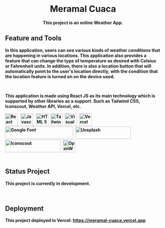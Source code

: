 <div align="center">
    <br>
    
# Meramal Cuaca

<strong>This project is an online Weather App.<strong>

</div>

## Feature and Tools

In this application, users can see various kinds of weather conditions that are happening in various locations. This application also provides a feature that can change the type of temperature as desired with Celsius or Fahrenheit units. In addition, there is also a location button that will automatically point to the user's location directly, with the condition that the location feature is turned on on the device used.

<br>

This application is made using React JS as its main technology which is supported by other libraries as a support. Such as Tailwind CSS, Iconscout, Weather API, Vercel, etc.

<div>
    <a href="https://reactjs.org/">
    <img src="https://drive.google.com/uc?export=view&id=1DMqkFq0deeshUptQYcT6gWuCRgCO1ecD" title="React JS" alt="React JS" width="40"/>
    </a>&nbsp;
    <a href="https://www.javascript.com/">
    <img src="https://drive.google.com/uc?export=view&id=1sYi_QrPDZEsF_1-5eQNRa84YFkcA_Qmi" title="Javascript" alt="Javascript" width="40"/>
    </a>&nbsp;
    <a href="https://www.w3schools.com/html/">
    <img src="https://drive.google.com/uc?export=view&id=1XPJKzToBlrQmMSff1NDoSCftzk0QQEJV" title="HTML 5" alt="HTML 5" width="40"/></a>&nbsp;
    <a href="https://tailwindcss.com/">
    <img src="https://drive.google.com/uc?export=view&id=1nMSZnnQmKXMfNfVpIWaTZlBDCqmSL_sx" title="Tailwind CSS" alt="Tailwind CSS" width="40"/></a>&nbsp;
    <a href="https://code.visualstudio.com/">
    <img src="https://drive.google.com/uc?export=view&id=1z9m4T_AYh_1O2qSCWdNn7-TmplDBgink" title="Visual Studio" alt="Visual Studio" width="40"/></a>&nbsp;
    <a href="https://vercel.com/">
    <img src="https://drive.google.com/uc?export=view&id=1i3h9awG8PtKshjU2Jsv1CBns4A32Pn8C" title="Vercel" alt="Vercel" width="40"/></a>&nbsp;
    <a href="https://fonts.google.com">
    <img src="https://drive.google.com/uc?export=view&id=1Mp9gYxSq4bB6jmy9-94aMzs2dATEWT_7" title="Google Fonts" alt="Google Font"  height="40"  width="220"/></a>&nbsp;
    <a href="https://www.unsplash.com/">
    <img src="https://drive.google.com/uc?export=view&id=1GbUbHrvIyTGyMj7jhW8pR4FmReQO6fhU" title="Pexels" alt="Unsplash"  height="40" width="180"/></a>&nbsp;
    <a href="https://www.iconscout.com/">
    <img src="https://cdna.iconscout.com/img/iconscout-logo.color.e58b57b.svg" title="Pexels" alt="Iconscout"  height="40" width="180"/></a>&nbsp;
    <a href="https://openweathermap.org/">
    <img src="https://openweathermap.org/themes/openweathermap/assets/img/logo_white_cropped.png" alt="OpenWeatherAPI" height="40"/></a>&nbsp;
</div>

<br>

## Status Project

This project is currently in development.

<br>

## Deployment

This project deployed in Vercel: https://meramal-cuaca.vercel.app

